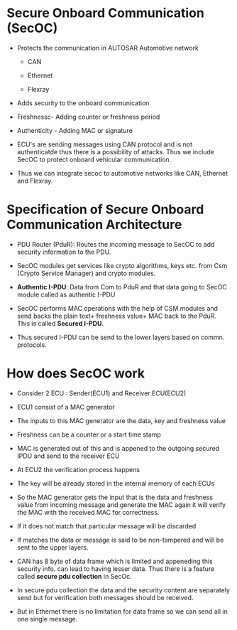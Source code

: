 # Secure Onboard Communication (SecOC)

- Protects the communication in AUTOSAR Automotive network
  - CAN

  - Ethernet

  - Flexray

- Adds security to the onboard communication

- Freshnessc- Adding counter or freshness period

- Authenticity - Adding MAC or signature

- ECU's are sending messages using CAN protocol and is not authenticatde thus there is a 
  possibility of attacks. Thus we include SecOC to protect onboard vehicular communication.

- Thus we can integrate secoc to automotive networks like CAN, Ethernet and Flexray.

# Specification of Secure Onboard Communication Architecture

- PDU Router (PduR): Routes the incoming message to SecOC to add security information to the 
  PDU.

- SecOC modules get services like crypto algorithms, keys etc. from Csm (Crypto Service 
  Manager) and crypto modules.
  

- **Authentic I-PDU**: Data from Com to PduR and that data going to SecOC module called as 
  authentic I-PDU

- SecOC performs MAC operations with the help of CSM modules and send backs the plain text+ 
  freshness value+ MAC back to the PduR. This is called **Secured I-PDU**.

- Thus secured I-PDU can be send to the lower layers based on commn. protocols.

# How does SecOC work

- Consider 2 ECU : Sender(ECU1) and Receiver ECU(ECU2)

- ECU1 consist of a MAC generator 

- The inputs to this MAC generator are the data, key and freshness value

- Freshness can be a counter or a start time stamp 

- MAC is generated out of this and is appened to the outgoing secured IPDU and send to the 
  receiver ECU

- At ECU2 the verification process happens

- The key will be already stored in the internal memory of each ECUs

- So the MAC generator gets the input that is the data and freshness value from incoming 
  message and generate the MAC again it will verify the MAC with the received MAC for 
  correctness.

- If it does not match that particular message will be discarded

- If matches the data or message is said to be non-tampered and will be sent to the upper 
  layers.

- CAN has 8 byte of data frame which is limited and appeneding this security info. can lead to 
  having lesser data. Thus there is a feature called **secure pdu collection** in SecOc.

- In secure pdu collection the data and the security content are separately send but for 
  verification both messages should be received. 

- But in Ethernet there is no limitation for data frame so we can send all in one single 
  message.
 

  
